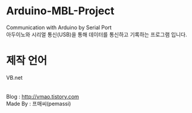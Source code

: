 # Arduino-MBL-Project

Communication with Arduino by Serial Port <br>
아두이노와 시리얼 통신(USB)을 통해 데이터를 통신하고 기록하는 프로그램 입니다.
<br>
# 제작 언어
VB.net
<br>
<br>
<br>
Blog : http://vmao.tistory.com <br>
Made By : 프매씨(pemassi) <br>
